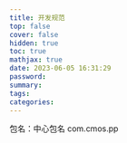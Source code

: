 ```yaml
---
title: 开发规范
top: false
cover: false
hidden: true
toc: true
mathjax: true
date: 2023-06-05 16:31:29
password:
summary:
tags:
categories:
---
```


包名：中心包名 com.cmos.pp
